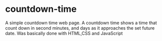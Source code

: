 # countdown-time
A simple countdown time web page. 
A countdown time shows a time that count down in second minutes, and days as it approaches the set future date. Was basically done with HTML,CSS and JavaScript
